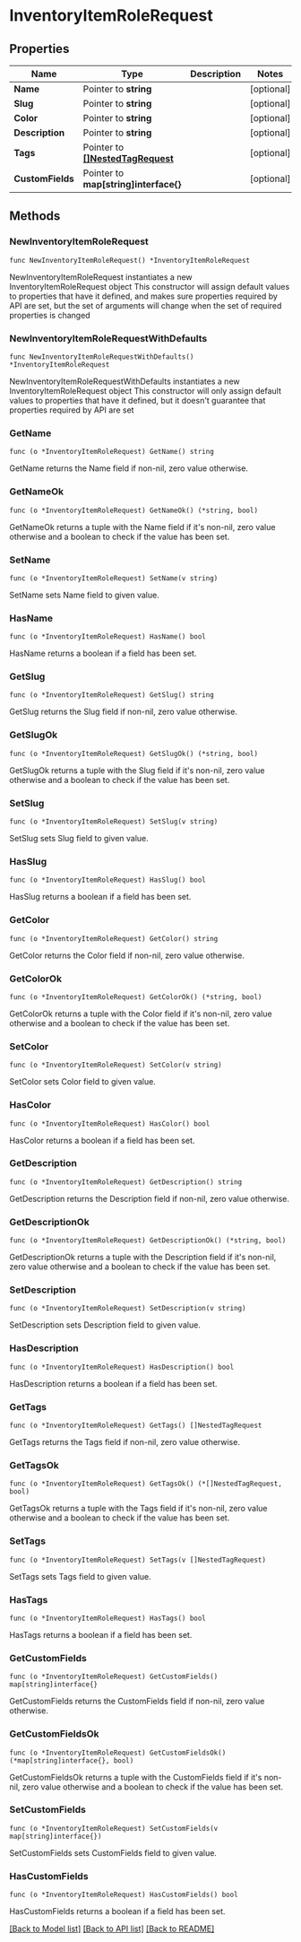 # InventoryItemRoleRequest

## Properties

Name | Type | Description | Notes
------------ | ------------- | ------------- | -------------
**Name** | Pointer to **string** |  | [optional] 
**Slug** | Pointer to **string** |  | [optional] 
**Color** | Pointer to **string** |  | [optional] 
**Description** | Pointer to **string** |  | [optional] 
**Tags** | Pointer to [**[]NestedTagRequest**](NestedTagRequest.md) |  | [optional] 
**CustomFields** | Pointer to **map[string]interface{}** |  | [optional] 

## Methods

### NewInventoryItemRoleRequest

`func NewInventoryItemRoleRequest() *InventoryItemRoleRequest`

NewInventoryItemRoleRequest instantiates a new InventoryItemRoleRequest object
This constructor will assign default values to properties that have it defined,
and makes sure properties required by API are set, but the set of arguments
will change when the set of required properties is changed

### NewInventoryItemRoleRequestWithDefaults

`func NewInventoryItemRoleRequestWithDefaults() *InventoryItemRoleRequest`

NewInventoryItemRoleRequestWithDefaults instantiates a new InventoryItemRoleRequest object
This constructor will only assign default values to properties that have it defined,
but it doesn't guarantee that properties required by API are set

### GetName

`func (o *InventoryItemRoleRequest) GetName() string`

GetName returns the Name field if non-nil, zero value otherwise.

### GetNameOk

`func (o *InventoryItemRoleRequest) GetNameOk() (*string, bool)`

GetNameOk returns a tuple with the Name field if it's non-nil, zero value otherwise
and a boolean to check if the value has been set.

### SetName

`func (o *InventoryItemRoleRequest) SetName(v string)`

SetName sets Name field to given value.

### HasName

`func (o *InventoryItemRoleRequest) HasName() bool`

HasName returns a boolean if a field has been set.

### GetSlug

`func (o *InventoryItemRoleRequest) GetSlug() string`

GetSlug returns the Slug field if non-nil, zero value otherwise.

### GetSlugOk

`func (o *InventoryItemRoleRequest) GetSlugOk() (*string, bool)`

GetSlugOk returns a tuple with the Slug field if it's non-nil, zero value otherwise
and a boolean to check if the value has been set.

### SetSlug

`func (o *InventoryItemRoleRequest) SetSlug(v string)`

SetSlug sets Slug field to given value.

### HasSlug

`func (o *InventoryItemRoleRequest) HasSlug() bool`

HasSlug returns a boolean if a field has been set.

### GetColor

`func (o *InventoryItemRoleRequest) GetColor() string`

GetColor returns the Color field if non-nil, zero value otherwise.

### GetColorOk

`func (o *InventoryItemRoleRequest) GetColorOk() (*string, bool)`

GetColorOk returns a tuple with the Color field if it's non-nil, zero value otherwise
and a boolean to check if the value has been set.

### SetColor

`func (o *InventoryItemRoleRequest) SetColor(v string)`

SetColor sets Color field to given value.

### HasColor

`func (o *InventoryItemRoleRequest) HasColor() bool`

HasColor returns a boolean if a field has been set.

### GetDescription

`func (o *InventoryItemRoleRequest) GetDescription() string`

GetDescription returns the Description field if non-nil, zero value otherwise.

### GetDescriptionOk

`func (o *InventoryItemRoleRequest) GetDescriptionOk() (*string, bool)`

GetDescriptionOk returns a tuple with the Description field if it's non-nil, zero value otherwise
and a boolean to check if the value has been set.

### SetDescription

`func (o *InventoryItemRoleRequest) SetDescription(v string)`

SetDescription sets Description field to given value.

### HasDescription

`func (o *InventoryItemRoleRequest) HasDescription() bool`

HasDescription returns a boolean if a field has been set.

### GetTags

`func (o *InventoryItemRoleRequest) GetTags() []NestedTagRequest`

GetTags returns the Tags field if non-nil, zero value otherwise.

### GetTagsOk

`func (o *InventoryItemRoleRequest) GetTagsOk() (*[]NestedTagRequest, bool)`

GetTagsOk returns a tuple with the Tags field if it's non-nil, zero value otherwise
and a boolean to check if the value has been set.

### SetTags

`func (o *InventoryItemRoleRequest) SetTags(v []NestedTagRequest)`

SetTags sets Tags field to given value.

### HasTags

`func (o *InventoryItemRoleRequest) HasTags() bool`

HasTags returns a boolean if a field has been set.

### GetCustomFields

`func (o *InventoryItemRoleRequest) GetCustomFields() map[string]interface{}`

GetCustomFields returns the CustomFields field if non-nil, zero value otherwise.

### GetCustomFieldsOk

`func (o *InventoryItemRoleRequest) GetCustomFieldsOk() (*map[string]interface{}, bool)`

GetCustomFieldsOk returns a tuple with the CustomFields field if it's non-nil, zero value otherwise
and a boolean to check if the value has been set.

### SetCustomFields

`func (o *InventoryItemRoleRequest) SetCustomFields(v map[string]interface{})`

SetCustomFields sets CustomFields field to given value.

### HasCustomFields

`func (o *InventoryItemRoleRequest) HasCustomFields() bool`

HasCustomFields returns a boolean if a field has been set.


[[Back to Model list]](../README.md#documentation-for-models) [[Back to API list]](../README.md#documentation-for-api-endpoints) [[Back to README]](../README.md)


